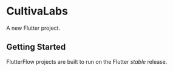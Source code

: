 # CultivaLabs

A new Flutter project.

## Getting Started

FlutterFlow projects are built to run on the Flutter _stable_ release.
